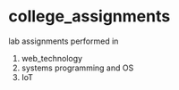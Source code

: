 # college_assignments
lab assignments performed in 
1. web_technology
2. systems programming and OS
3. IoT
